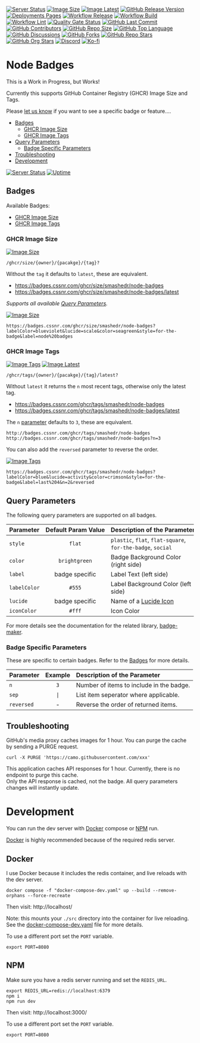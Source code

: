 [![Server Status](https://img.shields.io/website?url=https%3A%2F%2Fbadges.cssnr.com%2F&up_message=online&down_message=offline&logo=nodedotjs&logoColor=white&label=server)](https://badges.cssnr.com/)
[![Image Size](https://badges.cssnr.com/ghcr/size/smashedr/node-badges)](https://github.com/smashedr/node-badges/pkgs/container/node-badges)
[![Image Latest](https://badges.cssnr.com/ghcr/tags/smashedr/node-badges/latest)](https://github.com/smashedr/node-badges/pkgs/container/node-badges)
[![GitHub Release Version](https://img.shields.io/github/v/release/smashedr/node-badges?logo=github)](https://github.com/smashedr/node-badges/releases/latest)
[![Deployments Pages](https://img.shields.io/github/deployments/smashedr/node-badges/swarm?logo=portainer&logoColor=white&label=swarm)](https://github.com/smashedr/node-badges/deployments/swarm)
[![Workflow Release](https://img.shields.io/github/actions/workflow/status/smashedr/node-badges/release.yaml?logo=cachet&label=release)](https://github.com/smashedr/node-badges/actions/workflows/release.yaml)
[![Workflow Build](https://img.shields.io/github/actions/workflow/status/smashedr/node-badges/build.yaml?logo=cachet&label=build)](https://github.com/smashedr/node-badges/actions/workflows/build.yaml)
[![Workflow Lint](https://img.shields.io/github/actions/workflow/status/smashedr/node-badges/lint.yaml?logo=cachet&label=lint)](https://github.com/smashedr/node-badges/actions/workflows/lint.yaml)
[![Quality Gate Status](https://sonarcloud.io/api/project_badges/measure?project=smashedr_node-badges&metric=alert_status)](https://sonarcloud.io/summary/new_code?id=smashedr_node-badges)
[![GitHub Last Commit](https://img.shields.io/github/last-commit/smashedr/node-badges?logo=github&label=updated)](https://github.com/smashedr/node-badges/pulse)
[![GitHub Contributors](https://img.shields.io/github/contributors-anon/smashedr/node-badges?logo=github)](https://github.com/smashedr/node-badges/graphs/contributors)
[![GitHub Repo Size](https://img.shields.io/github/repo-size/smashedr/node-badges?logo=bookstack&logoColor=white&label=repo%20size)](https://github.com/smashedr/node-badges?tab=readme-ov-file#readme)
[![GitHub Top Language](https://img.shields.io/github/languages/top/smashedr/node-badges?logo=htmx)](https://github.com/smashedr/node-badges/tree/master/src)
[![GitHub Discussions](https://img.shields.io/github/discussions/smashedr/node-badges?logo=github)](https://github.com/smashedr/node-badges/discussions)
[![GitHub Forks](https://img.shields.io/github/forks/smashedr/node-badges?style=flat&logo=github)](https://github.com/smashedr/node-badges/forks)
[![GitHub Repo Stars](https://img.shields.io/github/stars/smashedr/node-badges?style=flat&logo=github)](https://github.com/smashedr/node-badges/stargazers)
[![GitHub Org Stars](https://img.shields.io/github/stars/cssnr?style=flat&logo=github&label=org%20stars)](https://cssnr.github.io/)
[![Discord](https://img.shields.io/discord/899171661457293343?logo=discord&logoColor=white&label=discord&color=7289da)](https://discord.gg/wXy6m2X8wY)
[![Ko-fi](https://img.shields.io/badge/Ko--fi-72a5f2?logo=kofi&label=support)](https://ko-fi.com/cssnr)

# Node Badges

This is a Work in Progress, but Works!

Currently this supports GitHub Container Registry (GHCR) Image Size and Tags.

Please [let us know](https://github.com/smashedr/node-badges/discussions/categories/feature-requests) if you want to see a specific badge or feature....

- [Badges](#badges)
  - [GHCR Image Size](#ghcr-image-size)
  - [GHCR Image Tags](#ghcr-image-tags)
- [Query Parameters](#query-parameters)
  - [Badge Specific Parameters](#badge-specific-parameters)
- [Troubleshooting](#Troubleshooting)
- [Development](#development)

[![Server Status](https://img.shields.io/website?url=https%3A%2F%2Fbadges.cssnr.com%2F&up_message=online&down_message=offline&style=for-the-badge&logo=nodedotjs&logoColor=white&label=server)](https://badges.cssnr.com/)
[![Uptime](https://badges.cssnr.com/uptime?style=for-the-badge)](https://badges.cssnr.com/uptime?style=for-the-badge)

## Badges

Available Badges:

- [GHCR Image Size](#ghcr-image-size)
- [GHCR Image Tags](#ghcr-image-tags)

### GHCR Image Size

[![Image Size](https://badges.cssnr.com/ghcr/size/smashedr/node-badges)](https://github.com/smashedr/node-badges/pkgs/container/node-badges)

`/ghcr/size/{owner}/{pacakge}/{tag}?`

Without the `tag` it defaults to `latest`, these are equivalent.

- https://badges.cssnr.com/ghcr/size/smashedr/node-badges
- https://badges.cssnr.com/ghcr/size/smashedr/node-badges/latest

_Supports all available [Query Parameters](#query-parameters)._

[![Image Size](https://badges.cssnr.com/ghcr/size/smashedr/node-badges?labelColor=blueviolet&lucide=scale&color=seagreen&style=for-the-badge&label=node%20badges)](#query-parameters)

```text
https://badges.cssnr.com/ghcr/size/smashedr/node-badges?labelColor=blueviolet&lucide=scale&color=seagreen&style=for-the-badge&label=node%20badges
```

### GHCR Image Tags

[![Image Tags](https://badges.cssnr.com/ghcr/tags/smashedr/node-badges)](https://github.com/smashedr/node-badges/pkgs/container/node-badges)
[![Image Latest](https://badges.cssnr.com/ghcr/tags/smashedr/node-badges/latest)](https://github.com/smashedr/node-badges/pkgs/container/node-badges)

`/ghcr/tags/{owner}/{pacakge}/{tag}/latest?`

Without `latest` it returns the `n` most recent tags, otherwise only the latest tag.

- https://badges.cssnr.com/ghcr/tags/smashedr/node-badges
- https://badges.cssnr.com/ghcr/tags/smashedr/node-badges/latest

The `n` [parameter](#badge-specific-parameters) defaults to `3`, these are equivalent.

```text
http://badges.cssnr.com/ghcr/tags/smashedr/node-badges
http://badges.cssnr.com/ghcr/tags/smashedr/node-badges?n=3
```

You can also add the `reversed` parameter to reverse the order.

[![Image Tags](https://badges.cssnr.com/ghcr/tags/smashedr/node-badges?labelColor=blue&lucide=activity&color=crimson&style=for-the-badge&label=last%20two&n=2&reversed)](https://github.com/smashedr/node-badges/pkgs/container/node-badges)

```text
https://badges.cssnr.com/ghcr/tags/smashedr/node-badges?labelColor=blue&lucide=activity&color=crimson&style=for-the-badge&label=last%204&n=2&reversed
```

## Query Parameters

The following query parameters are supported on all badges.

| Parameter    | Default&nbsp;Param&nbsp;Value | Description&nbsp;of&nbsp;the&nbsp;Parameter                 |
| :----------- | :---------------------------: | :---------------------------------------------------------- |
| `style`      |            `flat`             | `plastic`, `flat`, `flat-square`, `for-the-badge`, `social` |
| `color`      |         `brightgreen`         | Badge Background Color (right side)                         |
| `label`      |        badge specific         | Label Text (left side)                                      |
| `labelColor` |            `#555`             | Label Background Color (left side)                          |
| `lucide`     |        badge specific         | Name of a [Lucide Icon](https://lucide.dev/icons/)          |
| `iconColor`  |            `#fff`             | Icon Color                                                  |

For more details see the documentation for the related library, [badge-maker](https://www.npmjs.com/package/badge-maker).

### Badge Specific Parameters

These are specific to certain badges. Refer to the [Badges](#badges) for more details.

| Parameter  | Example | Description&nbsp;of&nbsp;the&nbsp;Parameter |
| :--------- | :-----: | :------------------------------------------ |
| `n`        |   `3`   | Number of items to include in the badge.    |
| `sep`      |  `\|`   | List item seperator where applicable.       |
| `reversed` |    -    | Reverse the order of returned items.        |

## Troubleshooting

GitHub's media proxy caches images for 1 hour. You can purge the cache by sending a PURGE request.

```text
curl -X PURGE 'https://camo.githubusercontent.com/xxx'
```

This application caches API responses for 1 hour. Currently, there is no endpoint to purge this cache.  
Only the API response is cached, not the badge. All query parameters changes will instantly update.

# Development

You can run the dev server with [Docker](#docker) compose or [NPM](#npm) run.

[Docker](#docker) is highly recommended because of the required redis server.

## Docker

I use Docker because it includes the redis container, and live reloads with the dev server.

```shell
docker compose -f "docker-compose-dev.yaml" up --build --remove-orphans --force-recreate
```

Then visit: http://localhost/

Note: this mounts your `./src` directory into the container for live reloading.  
See the [docker-compose-dev.yaml](docker-compose-dev.yaml) file for more details.

To use a different port set the `PORT` variable.

```shell
export PORT=8080
```

## NPM

Make sure you have a redis server running and set the `REDIS_URL`.

```shell
export REDIS_URL=redis://localhost:6379
npm i
npm run dev
```

Then visit: http://localhost:3000/

To use a different port set the `PORT` variable.

```shell
export PORT=8080
```
